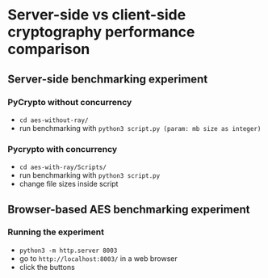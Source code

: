 # Server-side vs client-side cryptography performance comparison 

## Server-side benchmarking experiment

### PyCrypto without concurrency

* `cd aes-without-ray/`
*  run benchmarking with `python3 script.py (param: mb size as integer)`

### Pycrypto with concurrency

* `cd aes-with-ray/Scripts/`
*  run benchmarking with `python3 script.py`
* change file sizes inside script

## Browser-based AES benchmarking experiment

### Running the experiment

* `python3 -m http.server 8003`
* go to `http://localhost:8003/` in a web browser
* click the buttons